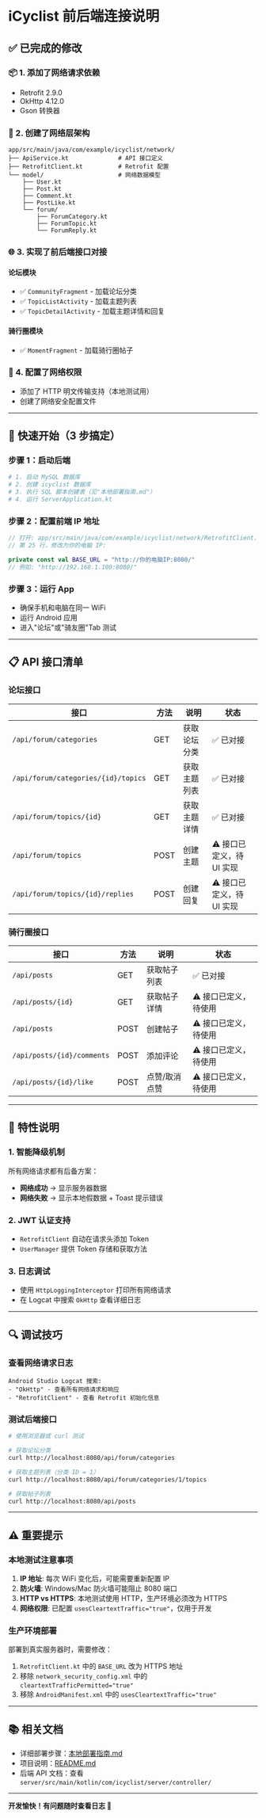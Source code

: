 # iCyclist 前后端连接说明

## ✅ 已完成的修改

### 📦 1. 添加了网络请求依赖
- Retrofit 2.9.0
- OkHttp 4.12.0
- Gson 转换器

### 🔌 2. 创建了网络层架构
```
app/src/main/java/com/example/icyclist/network/
├── ApiService.kt              # API 接口定义
├── RetrofitClient.kt          # Retrofit 配置
└── model/                     # 网络数据模型
    ├── User.kt
    ├── Post.kt
    ├── Comment.kt
    ├── PostLike.kt
    └── forum/
        ├── ForumCategory.kt
        ├── ForumTopic.kt
        └── ForumReply.kt
```

### 🌐 3. 实现了前后端接口对接

#### 论坛模块
- ✅ `CommunityFragment` - 加载论坛分类
- ✅ `TopicListActivity` - 加载主题列表
- ✅ `TopicDetailActivity` - 加载主题详情和回复

#### 骑行圈模块
- ✅ `MomentFragment` - 加载骑行圈帖子

### 🔐 4. 配置了网络权限
- 添加了 HTTP 明文传输支持（本地测试用）
- 创建了网络安全配置文件

---

## 🚀 快速开始（3 步搞定）

### 步骤 1：启动后端
```bash
# 1. 启动 MySQL 数据库
# 2. 创建 icyclist 数据库
# 3. 执行 SQL 脚本创建表（见"本地部署指南.md"）
# 4. 运行 ServerApplication.kt
```

### 步骤 2：配置前端 IP 地址
```kotlin
// 打开: app/src/main/java/com/example/icyclist/network/RetrofitClient.kt
// 第 25 行，修改为你的电脑 IP:

private const val BASE_URL = "http://你的电脑IP:8080/"
// 例如: "http://192.168.1.100:8080/"
```

### 步骤 3：运行 App
- 确保手机和电脑在同一 WiFi
- 运行 Android 应用
- 进入"论坛"或"骑友圈"Tab 测试

---

## 📋 API 接口清单

### 论坛接口
| 接口 | 方法 | 说明 | 状态 |
|------|------|------|------|
| `/api/forum/categories` | GET | 获取论坛分类 | ✅ 已对接 |
| `/api/forum/categories/{id}/topics` | GET | 获取主题列表 | ✅ 已对接 |
| `/api/forum/topics/{id}` | GET | 获取主题详情 | ✅ 已对接 |
| `/api/forum/topics` | POST | 创建主题 | ⚠️ 接口已定义，待 UI 实现 |
| `/api/forum/topics/{id}/replies` | POST | 创建回复 | ⚠️ 接口已定义，待 UI 实现 |

### 骑行圈接口
| 接口 | 方法 | 说明 | 状态 |
|------|------|------|------|
| `/api/posts` | GET | 获取帖子列表 | ✅ 已对接 |
| `/api/posts/{id}` | GET | 获取帖子详情 | ⚠️ 接口已定义，待使用 |
| `/api/posts` | POST | 创建帖子 | ⚠️ 接口已定义，待使用 |
| `/api/posts/{id}/comments` | POST | 添加评论 | ⚠️ 接口已定义，待使用 |
| `/api/posts/{id}/like` | POST | 点赞/取消点赞 | ⚠️ 接口已定义，待使用 |

---

## 🎨 特性说明

### 1. 智能降级机制
所有网络请求都有后备方案：
- **网络成功** → 显示服务器数据
- **网络失败** → 显示本地假数据 + Toast 提示错误

### 2. JWT 认证支持
- `RetrofitClient` 自动在请求头添加 Token
- `UserManager` 提供 Token 存储和获取方法

### 3. 日志调试
- 使用 `HttpLoggingInterceptor` 打印所有网络请求
- 在 Logcat 中搜索 `OkHttp` 查看详细日志

---

## 🔍 调试技巧

### 查看网络请求日志
```
Android Studio Logcat 搜索:
- "OkHttp" - 查看所有网络请求和响应
- "RetrofitClient" - 查看 Retrofit 初始化信息
```

### 测试后端接口
```bash
# 使用浏览器或 curl 测试

# 获取论坛分类
curl http://localhost:8080/api/forum/categories

# 获取主题列表（分类 ID = 1）
curl http://localhost:8080/api/forum/categories/1/topics

# 获取帖子列表
curl http://localhost:8080/api/posts
```

---

## ⚠️ 重要提示

### 本地测试注意事项
1. **IP 地址**: 每次 WiFi 变化后，可能需要重新配置 IP
2. **防火墙**: Windows/Mac 防火墙可能阻止 8080 端口
3. **HTTP vs HTTPS**: 本地测试使用 HTTP，生产环境必须改为 HTTPS
4. **网络权限**: 已配置 `usesCleartextTraffic="true"`，仅用于开发

### 生产环境部署
部署到真实服务器时，需要修改：
1. `RetrofitClient.kt` 中的 `BASE_URL` 改为 HTTPS 地址
2. 移除 `network_security_config.xml` 中的 `cleartextTrafficPermitted="true"`
3. 移除 `AndroidManifest.xml` 中的 `usesCleartextTraffic="true"`

---

## 📚 相关文档

- 详细部署步骤：[本地部署指南.md](./本地部署指南.md)
- 项目说明：[README.md](./README.md)
- 后端 API 文档：查看 `server/src/main/kotlin/com/icyclist/server/controller/`

---

**开发愉快！有问题随时查看日志 📝**

